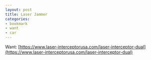 ```yaml
---
layout: post
title: Laser Jammer
categories:
- bookmark
- want
- car
---
```


Want: [https://www.laser-interceptorusa.com/laser-interceptor-dual](https://www.laser-interceptorusa.com/laser-interceptor-dual)